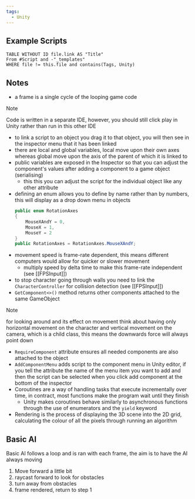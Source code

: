 ```yaml
---
tags:
  - Unity
---
```

## Example Scripts
```dataview
TABLE WITHOUT ID file.link AS "Title"
From #Script and -"_templates"
WHERE file != this.file and contains(Tags, Unity)
```
## Notes
- a frame is a single cycle of the looping game code
> [!note]
Code is written in a separate IDE, however, you should still click play in Unity rather than run in this other IDE

- to link a script to an object you drag it to that object, you will then see in the inspector menu that it has been linked
- there are local and global variables, local move upon their own axes whereas global move upon the axis of the parent of which it is linked to
- public variables are exposed in the Inspector so that you can adjust the component's values after adding a component to a game object (serialising)
	- this this you can adjust the script for the individual object like any other attribute 
- defining an enum allows you to define by name rather than by numbers, this will display as a drop down menu in objects
	```cs
	public enum RotationAxes
	{
		MouseXAndY = 0,
		MouseX = 1,
		MouseY = 2
	}
	public RotationAxes = RotationAxes.MouseXAndY;
	```
- movement speed is frame-rate dependent, this means different computers would allow for quicker or slower movement
	- multiply speed by delta time to make this frame-rate independent (see [[FPSInput]])
- to stop character going through walls you need to link the `CharacterController` for collision detection (see [[FPSInput]])
- `GetComponent<>()` method returns other components attached to the same GameObject
> [!note]
> for looking around and its effect on movement think about having only horizontal movement on the character and vertical movement on the camera, which is a child class, this means the downwards force will always point down

- `RequireComponent` attribute ensures all needed components are also attached to the object
- `AddComponentMenu` adds script to the component menu in Unity editor, if you tell the attribute the name of the menu item you want to add and then the script can be selected when you click add component at the bottom of the inspector
- Coroutines are a way of handling tasks that execute incrementally over time, in contract, most functions make the program wait until they finish
	- Unity makes coroutines behave similarly to asynchronous functions through the use of enumerators and the `yield` keyword
- Rendering is the process of displaying the 3D scene into the 2D grid, calculating the colour of all the pixels through running an algorithm	
## Basic AI
Basic AI follows a loop and is ran with each frame, the aim is to have the AI always moving
1. Move forward a little bit
2. raycast forward to look for obstacles
3. turn away from obstacles
4. frame rendered, return to step 1